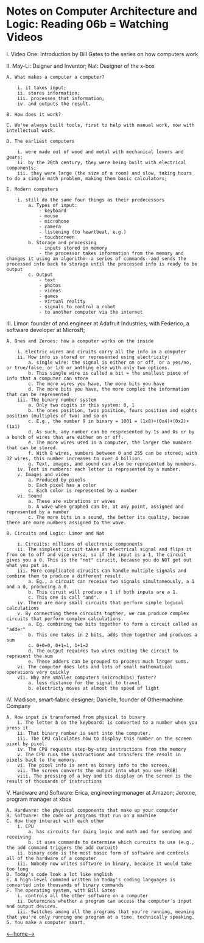 # Notes on Computer Architecture and Logic: Reading 06b = Watching Videos

I. Video One: Introduction by Bill Gates to the series on how computers work

II. May-Li: Dsigner and Inventor; Nat: Designer of the x-box

    A. What makes a computer a computer? 

        i. it takes input;
        ii. stores information;
        iii. processes that information;
        iv. and outputs the result.

    B. How does it work?

    C. We've always built tools, first to help with manual work, now with intellectual work. 

    D. The earliest computers

        i. were made out of wood and metal with mechanical levers and gears;
        ii. by the 20th century, they were being built with electrical components;
        iii. they were large (the size of a room) and slow, taking hours to do a simple math problem, making them basic calculators;
    
    E. Modern computers

        i. still do the same four things as their predecessors
            a. Types of input: 
                - keyboard
                - mouse
                - microhone
                - camera
                - listening (to heartbeat, e.g.)
                - touchscreen
            b. Storage and processing
                - inputs stored in memory
                - the processor takes information from the memory and changes it using an algorithm--a series of commands--and sends the processed info back to storage until the processed info is ready to be output
            c. Output
                - text
                - photos
                - videos
                - games
                - virtual reality
                - signals to control a robot
                - to another computer via the internet

III. Limor: founder of and engineer at Adafruit Industries; with Federico, a software developer at Microsft; 

    A. Ones and Zeroes: how a computer works on the inside

        i. Electric wires and ciruits carry all the info in a computer
        ii. How info is stored or represented using electricity:
            a. single wire: the signal is either on or off, or a yes/no, or true/false, or 1/0 or anthing else with only two options.
            b. This single wire is called a bit = the smallest piece of info that a computer can store
            c. The more wires you have, the more bits you have
            d. The more bits you have, the more complex the information that can be represented
        iii. The binary number system
            a. Only two digits in this system: 0, 1
            b. the ones position, twos position, fours position and eights position (multiples of two) and so on
            c. E.g., the number 9 in binary = 1001 = (1x8)+(0x4)+(0x2)+(1x1)
            d. As such, any number can be respresented by 1s and 0s or by a bunch of wires that are either on or off.
            e. The more wires used in a computer, the larger the numbers that can be stored. 
            f. With 8 wires, numbers between 0 and 255 can be stored; with 32 wires, this number increases to over 4 billion.
            g. Text, images, and sound can also be represented by numbers.
        iv. Text in numbers: each letter is represented by a number.
        v. Images and video
            a. Produced by pixels
            b. Each pixel has a color
            c. Each color is represented by a number
        vi. Sound
            a. These are vibrations or waves
            b. A wave when graphed can be, at any point, assigned and represented by a number
            c. The more bits in a sound, the better its quality, becaue there are more numbers assigned to the wave.

    B. Circuits and Logic: Limor and Nat

        i. Circuits: millions of electronic components
        ii. The simplest circuit takes an electrical signal and flips it from on to off and vice versa, so if the input is a 1, the circuit gives you a 0. This is the "not" cirucit, because you do NOT get out what you put in.
        iii. More complicated cirucits can handle multiple signals and combine them to produce a different result. 
            a. Eg., a circuit can receive two signals simultaneously, a 1 and a 0, producing a 0. 
            b. This ciruit will produce a 1 if both inputs are a 1. 
            c. This one is call "and". 
        iv. There are many small circuits that perform simple logical calculations
        v. By connecting these circuits togther, we can produce complex circuits that perform complex calculations. 
            a. Eg. combining two bits together to form a circuit called an "adder"
            b. This one takes in 2 bits, adds them together and produces a sum
            c. 0+0=0, 0+1=1, 1+1=2
            d. The output requires two wires exiting the circuit to represent the sum
            e. These adders can be grouped to process much larger sums.
        vi. The computer does lots and lots of small mathematical operations very quickly
        vii. Why are smaller computers (microchips) faster?
            a. less distance for the signal to travel
            b. electricty moves at almost the speed of light

IV. Madison, smart-fabric designer; Danielle, founder of Othermachine Company

    A. How input is transformed from physical to binary
        i. The letter b on the keyboard: is converted to a number when you press it
        ii. That binary number is sent into the computer.
        iii. The CPU calculates how to display this number on the screen pixel by pixel.
        iv. The CPU requests step-by-step instructions from the memory
        v. The CPU runs the instructions and transfers the result in pixels back to the memory.
        vi. The pixel info is sent as binary info to the screen.
        vii. The screen converts the output into what you see (RGB)
        viii. The pressing of a key and its display on the screen is the result of thousands of instructions

V. Hardware and Software: Erica, engineering manager at Amazon; Jerome, program manager at xbox

    A. Hardware: the physical components that make up your computer
    B. Software: the code or programs that run on a machine
    C. How they interact with each other
        i. CPU
            a. has circuits for doing logic and math and for sending and receiving
            b. it uses commands to determine which curcuits to use (e.g., the add command triggers the add curcuit)
        ii. binary code is the most basic form of software and controls all of the hardware of a computer
        iii. Nobody now writes software in binary, because it would take too long
    D. Today's code look a lot like english
    E. A high-level command written in today's coding languages is converted into thousands of binary commands 
    F. The operating system, with Bill Gates
        i. controls all the other software on a computer
        ii. Determines whether a program can access the computer's input and output devices.
        iii. Switches among all the programs that you're running, meaning that you're only running one program at a time, technically speaking. 
    G. You make a computer smart. 

[<--home-->](../README.md)